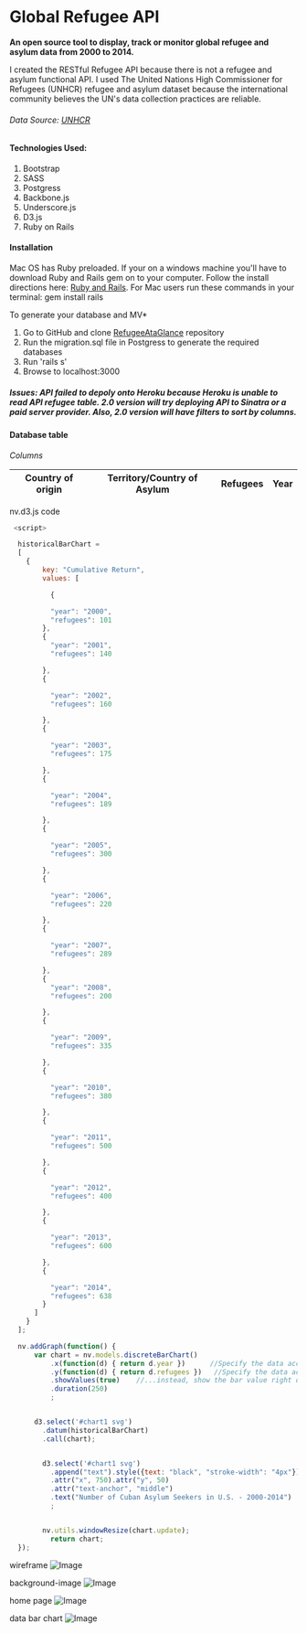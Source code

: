 
# Global Refugee API
**An open source tool to display, track or monitor global refugee and asylum data from 2000 to 2014.**

I created the RESTful Refugee API because there is not a refugee and asylum functional API. I used The United Nations High Commissioner for Refugees (UNHCR) refugee and asylum dataset because the international community believes the UN's data collection practices are reliable.
###### Data Source: [UNHCR](http://data.un.org/Data.aspx?d=UNHCR&f=indID:Type-Ref)

#### Technologies Used:
1. Bootstrap
2. SASS
3. Postgress
4. Backbone.js
5. Underscore.js
6. D3.js
7. Ruby on Rails

#### Installation
Mac OS has Ruby preloaded. If your on a windows machine you'll have to download Ruby and Rails gem on to your computer. Follow the install directions here: [Ruby and Rails]('https://forwardhq.com/help/installing-ruby-windows').
For Mac users run these commands in your terminal:
gem install rails

 To generate your database and MV*
1. Go to GitHub and clone [RefugeeAtaGlance]('https://github.com/Sonju/RefugeesATaGlance') repository
2. Run the migration.sql file in Postgress to generate the required databases
3. Run 'rails s'
4. Browse to localhost:3000


##### Issues: API failed to depoly onto Heroku because Heroku is unable to read API refugee table. 2.0 version will try deploying API to Sinatra or a paid server provider. Also, 2.0 version will have filters to sort by columns.

#### Database table
*Columns*

  Country of origin | Territory/Country of Asylum | Refugees | Year
  ----------------- |----------------------------| -------- |-----



nv.d3.js code
```javascript
 <script>

  historicalBarChart =
  [
    {
        key: "Cumulative Return",
        values: [

          {

          "year": "2000",
          "refugees": 101
        },
        {
          "year": "2001",
          "refugees": 140

        },
        {

          "year": "2002",
          "refugees": 160

        },
        {

          "year": "2003",
          "refugees": 175

        },
        {

          "year": "2004",
          "refugees": 189

        },
        {

          "year": "2005",
          "refugees": 300

        },
        {

          "year": "2006",
          "refugees": 220

        },
        {

          "year": "2007",
          "refugees": 289

        },
        {
          "year": "2008",
          "refugees": 200

        },
        {

          "year": "2009",
          "refugees": 335

        },
        {

          "year": "2010",
          "refugees": 380

        },
        {

          "year": "2011",
          "refugees": 500

        },
        {

          "year": "2012",
          "refugees": 400

        },
        {

          "year": "2013",
          "refugees": 600

        },
        {

          "year": "2014",
          "refugees": 638
        }
      ]
    }
  ];

  nv.addGraph(function() {
      var chart = nv.models.discreteBarChart()
          .x(function(d) { return d.year })      //Specify the data accessors.
          .y(function(d) { return d.refugees })   //Specify the data accessors.
          .showValues(true)    //...instead, show the bar value right on top of each bar.
          .duration(250)
          ;


      d3.select('#chart1 svg')
        .datum(historicalBarChart)
        .call(chart);


        d3.select('#chart1 svg')
          .append("text").style({text: "black", "stroke-width": "4px"})
          .attr("x", 750).attr("y", 50)
          .attr("text-anchor", "middle")
          .text("Number of Cuban Asylum Seekers in U.S. - 2000-2014")
          ;


        nv.utils.windowResize(chart.update);
          return chart;
  });
```

</script>



 wireframe
![Image](/public/wireframes/API_Wireframe.png)

background-image
![Image](/app/assets/images/worldrefugeeday.jpg)

home page
![Image](/public/screenshots/home_screen.png)

data bar chart
![Image](/public/screenshots/data_bar_chart.png)
